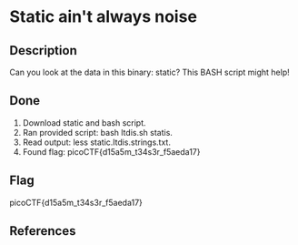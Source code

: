 # Static ain't always noise

## Description

Can you look at the data in this binary: static? This BASH script might help!

## Done

1. Download static and bash script.
2. Ran provided script: bash ltdis.sh statis.
3. Read output: less static.ltdis.strings.txt.
4. Found flag: picoCTF{d15a5m_t34s3r_f5aeda17}

## Flag

picoCTF{d15a5m_t34s3r_f5aeda17}

## References

